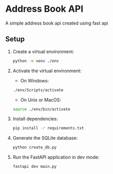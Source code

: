 # Address Book API

A simple address book api created using fast api

## Setup

1. Create a virtual environment:
   ```bash
   python -m venv ./env
   ```

2. Activate the virtual environment:

    * On Windows:
    ```bash
    ./env/Scripts/activate
    ```
    * On Unix or MacOS:
    ```bash
    source ./env/bin/activate
    ```
3. Install dependencies:

    ```bash
    pip install -r requirements.txt
    ```
4. Generate the SQLite database:

    ```bash
    python create_db.py
    ```

5. Run the FastAPI application in dev mode:

    ```bash
    fastapi dev main.py
    ```